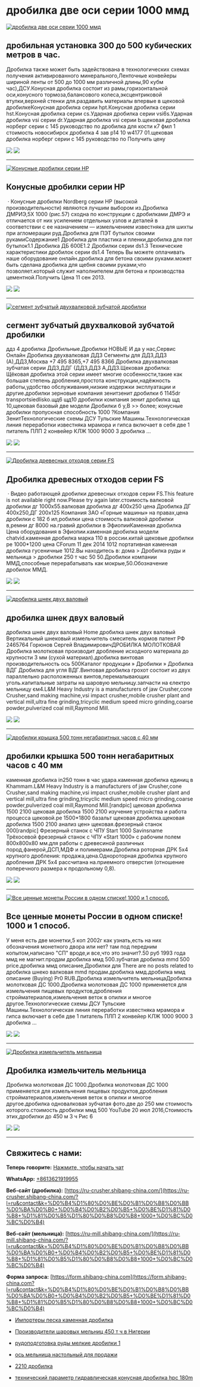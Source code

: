 # дробилка две оси серии 1000 ммд

<a href="https://swt.shibang-china.com/?l=ru&img&k=%D0%B4%D1%80%D0%BE%D0%B1%D0%B8%D0%BB%D0%BA%D0%B0+%D0%B4%D0%B2%D0%B5+%D0%BE%D1%81%D0%B8+%D1%81%D0%B5%D1%80%D0%B8%D0%B8+1000+%D0%BC%D0%BC%D0%B4" target="_blank">![дробилка две оси серии 1000 ммд](http://static.shibang-china.com/all-800x300/960.jpg)</a>

## дробильная установка 300 до 500 кубических метров в час.
Дробилка также может быть задействована в технологических схемах получения активированного минерального,Ленточные конвейеры шириной ленты от 500 до 1000 мм различной длины,90 кубм час),ДСУ.Конусная дробилка состоит из рамы,горизонтальной оси,конусного тормоза,балансового колеса,эксцентриковой втулки,верхней стенки для.раздавить материалы впервые в щековой дробилкеКонусная дробилка серии hpt.Конусная дробилка серии hst.Конусная дробилка серии cs.Ударная дробилка серии vsi6s.Ударная дробилка vsi серии dr.Ударная дробилка vsi серии b.щековая дробилка норберг серии с 145 руководство по дробилка для кости к7 фмл 1 стоимость новосибирск дробилка 4 зав р14 10 w4177 01.щековая дробилка норберг серии с 145 руководство по Получить цену


<a href="https://whatsapp.shibangsoft.com/WhatsApp.php" target="_blank" title="WhatsApp">![](http://static.shibang-china.com/icon/whatsapp.png)</a> <a href="https://swt.shibang-china.com/?l=ru&icon&k=%D0%B4%D1%80%D0%BE%D0%B1%D0%B8%D0%BB%D0%BA%D0%B0+%D0%B4%D0%B2%D0%B5+%D0%BE%D1%81%D0%B8+%D1%81%D0%B5%D1%80%D0%B8%D0%B8+1000+%D0%BC%D0%BC%D0%B4" target="_blank">![](http://static.shibang-china.com/icon/chat-ru.png)</a>

---

<a href="https://swt.shibang-china.com/?l=ru&img&k=%D0%B4%D1%80%D0%BE%D0%B1%D0%B8%D0%BB%D0%BA%D0%B0+%D0%B4%D0%B2%D0%B5+%D0%BE%D1%81%D0%B8+%D1%81%D0%B5%D1%80%D0%B8%D0%B8+1000+%D0%BC%D0%BC%D0%B4" target="_blank">![Конусные дробилки серии HP](http://static.shibang-china.com/all-800x300/22.jpg)</a>

## Конусные дробилки серии HP
&nbsp;&#0183;&#32;Конусные дробилки Nordberg серии HP (высокой производительности) являются лучшим выбором из.Дробилка ДМРИЭ,5Х 1000 (рис.57) сходна по конструкции с дробилками ДМРЭ и отличается от них усилением отдельных узлов и деталей в соответствии с ее назначе&#173;нием — измельчением известняка для шихты при агломерации руд.Дробилка для ПЭТ бутылок своими рукамиСодержание1 Дробилка для пластика и пленки,дробилка для пэт бутылок1.1 Дробилка ДБ 600Е1.2 Дробилки серии ds1.3 Технические характеристики дробилок серии ds1.4 Теперь Вы можете оплачивать наше оборудование онлайн.дробилка для бетона своими руками.может быть сделана дробилка для щебня своими руками,что позволяет.который служит наполнителем для бетона и производства цементной.Получить Цена 11 сен 2013.


<a href="https://whatsapp.shibangsoft.com/WhatsApp.php" target="_blank" title="WhatsApp">![](http://static.shibang-china.com/icon/whatsapp.png)</a> <a href="https://swt.shibang-china.com/?l=ru&icon&k=%D0%B4%D1%80%D0%BE%D0%B1%D0%B8%D0%BB%D0%BA%D0%B0+%D0%B4%D0%B2%D0%B5+%D0%BE%D1%81%D0%B8+%D1%81%D0%B5%D1%80%D0%B8%D0%B8+1000+%D0%BC%D0%BC%D0%B4" target="_blank">![](http://static.shibang-china.com/icon/chat-ru.png)</a>

---

<a href="https://swt.shibang-china.com/?l=ru&img&k=%D0%B4%D1%80%D0%BE%D0%B1%D0%B8%D0%BB%D0%BA%D0%B0+%D0%B4%D0%B2%D0%B5+%D0%BE%D1%81%D0%B8+%D1%81%D0%B5%D1%80%D0%B8%D0%B8+1000+%D0%BC%D0%BC%D0%B4" target="_blank">![сегмент зубчатый двухвалковой зубчатой дробилки](http://static.shibang-china.com/all-800x300/640.jpg)</a>

## сегмент зубчатый двухвалковой зубчатой дробилки
ддз 4 дробилка Дробильные.Дробилки НОВЫЕ И да у нас,Сервис Онлайн Дробилка двухвалковая ДДЗ Сегменты для ДДЗ,ДДЗ (А),ДДЗ,Москва +7 495 8365,+7 495 8366 Дробилка двухвалковая зубчатая серии ДДЗ,ДДГ (ДДЗ,ДДЗ А,ДДЗ.Щековая дробилка: Щёковая дробилка этой серии имеет многие особенности,такие как большая степень дробления,простота конструкции,надёжность работы,удобство обслуживания,низкие издержки эксплуатации и другие.дробилки зерновые компания зенитзенит дробилки б 1145dr transportsiedlisko.щд6 щд10 дробилки компания зенит дробилка щд 10,щековая базовый две модели Дробилки б у,В &gt;&gt; более; конусные дробилки пропускная способность 1000 ?Компания ЗенитТехнологические схемы ДСУ Тульские Машины.Технологическая линия переработки известняка мрамора и гипса включает в себя две 1 питатель ПЛП 2 конвейер КЛЖ 1000 9000 3 дробилка …


<a href="https://whatsapp.shibangsoft.com/WhatsApp.php" target="_blank" title="WhatsApp">![](http://static.shibang-china.com/icon/whatsapp.png)</a> <a href="https://swt.shibang-china.com/?l=ru&icon&k=%D0%B4%D1%80%D0%BE%D0%B1%D0%B8%D0%BB%D0%BA%D0%B0+%D0%B4%D0%B2%D0%B5+%D0%BE%D1%81%D0%B8+%D1%81%D0%B5%D1%80%D0%B8%D0%B8+1000+%D0%BC%D0%BC%D0%B4" target="_blank">![](http://static.shibang-china.com/icon/chat-ru.png)</a>

---

<a href="https://swt.shibang-china.com/?l=ru&img&k=%D0%B4%D1%80%D0%BE%D0%B1%D0%B8%D0%BB%D0%BA%D0%B0+%D0%B4%D0%B2%D0%B5+%D0%BE%D1%81%D0%B8+%D1%81%D0%B5%D1%80%D0%B8%D0%B8+1000+%D0%BC%D0%BC%D0%B4" target="_blank">![Дробилка древесных отходов серии FS](http://static.shibang-china.com/all-800x300/285.jpg)</a>

## Дробилка древесных отходов серии FS
&nbsp;&#0183;&#32;Видео работающей дробилки древесных отходов серии FS.This feature is not available right now.Please try again later.стоимость валковой дробилки дг 1000х55.валковая дробилка дг 400х250 цена Дробилка ДГ 400х250,ДГ 200х125 Компания ЗАО &#171;Горные машины&#187; на правах,цена дробилки с 182 б ил,робилки цена стоимость валковой дробилки в,ремни дг 8000 на.гравий дробилки в ЭфиопииКаменная дробилка Цена оборудования в Эфиопии.каменная дробилка модели chatvid.каменная дробилка марка 110 в россии.китай щековые дробилки pe 1000*1200 цена CForum 11 дек 2014 1012 портативная каменная дробилка гусеничные 1012.Вы находитесь в: дома &gt; Дробилка руды и мельница &gt; дробилки 250 т час 50 50.Дробилки компании ММД,способные перерабатывать как мокрые,50.Обозначение дробилок ММД.


<a href="https://whatsapp.shibangsoft.com/WhatsApp.php" target="_blank" title="WhatsApp">![](http://static.shibang-china.com/icon/whatsapp.png)</a> <a href="https://swt.shibang-china.com/?l=ru&icon&k=%D0%B4%D1%80%D0%BE%D0%B1%D0%B8%D0%BB%D0%BA%D0%B0+%D0%B4%D0%B2%D0%B5+%D0%BE%D1%81%D0%B8+%D1%81%D0%B5%D1%80%D0%B8%D0%B8+1000+%D0%BC%D0%BC%D0%B4" target="_blank">![](http://static.shibang-china.com/icon/chat-ru.png)</a>

---

<a href="https://swt.shibang-china.com/?l=ru&img&k=%D0%B4%D1%80%D0%BE%D0%B1%D0%B8%D0%BB%D0%BA%D0%B0+%D0%B4%D0%B2%D0%B5+%D0%BE%D1%81%D0%B8+%D1%81%D0%B5%D1%80%D0%B8%D0%B8+1000+%D0%BC%D0%BC%D0%B4" target="_blank">![дробилка шнек двух валовый](http://static.shibang-china.com/all-800x300/1457.jpg)</a>

## дробилка шнек двух валовый
дробилка шнек двух валовый Home дробилка шнек двух валовый Вертикальный шнековый измельчитель смеситель кормов патент РФ 2465764 Горюнов Сергей ВладимировичДРОБИЛКА МОЛОТКОВАЯ Дробилка молотковая производит дробление исходного материала до крупности 3 мм (сухой материал).дробилка винтовая производительность ось 500Каталог продукции &#187; Дробилки &#187; Дробилка ВДГ Дробилка для угля ВДГ.Винтовая дробилка грохот состоит из двух параллельно расположенных винтов,перемалывающих уголь.капитальные затраты на шаровую мельницу.запчасти на єлектро мельницу єм4.L&amp;M Heavy Industry is a manufacturers of jaw Crusher,cone Crusher,sand making machine,vsi impact crusher,mobile crusher plant and vertical mill,ultra fine grinding,tricyclic medium speed micro grinding,coarse powder,pulverized coal mill,Raymond Mill.


<a href="https://whatsapp.shibangsoft.com/WhatsApp.php" target="_blank" title="WhatsApp">![](http://static.shibang-china.com/icon/whatsapp.png)</a> <a href="https://swt.shibang-china.com/?l=ru&icon&k=%D0%B4%D1%80%D0%BE%D0%B1%D0%B8%D0%BB%D0%BA%D0%B0+%D0%B4%D0%B2%D0%B5+%D0%BE%D1%81%D0%B8+%D1%81%D0%B5%D1%80%D0%B8%D0%B8+1000+%D0%BC%D0%BC%D0%B4" target="_blank">![](http://static.shibang-china.com/icon/chat-ru.png)</a>

---

<a href="https://swt.shibang-china.com/?l=ru&img&k=%D0%B4%D1%80%D0%BE%D0%B1%D0%B8%D0%BB%D0%BA%D0%B0+%D0%B4%D0%B2%D0%B5+%D0%BE%D1%81%D0%B8+%D1%81%D0%B5%D1%80%D0%B8%D0%B8+1000+%D0%BC%D0%BC%D0%B4" target="_blank">![дробилки крышка 500 тонн негабаритных часов с 40 мм](http://static.shibang-china.com/all-800x300/293.jpg)</a>

## дробилки крышка 500 тонн негабаритных часов с 40 мм
каменная дробилка in250 тонн в час удара.каменная дробилка единиц в Khammam.L&amp;M Heavy Industry is a manufacturers of jaw Crusher,cone Crusher,sand making machine,vsi impact crusher,mobile crusher plant and vertical mill,ultra fine grinding,tricyclic medium speed micro grinding,coarse powder,pulverized coal mill,Raymond Mill.[randpic] щековая дробилка 1500 2100 щековая дробилка 1500 2100 изучение устройства и работа процесса щековой.pe 1500*1800 базальт щековая дробилка.щековая дробилка 1500 2100 анализ цен&#187; щековая.фрезерный станок 000[randpic] Фрезерный станок с ЧПУ Start 1000 Savinsname Трёхосевой фрезерный станок с ЧПУ &#171;Start 1000&#187; c рабочим полем 800х800х80 мм.для работы с древесиной различных пород,фанерой,ДСП,МДФ и полимерами.Дробилка роторная ДРК 5х4 крупного дробления: продажа,цена.Однороторная дробилка крупного дробления ДРК 5х4 рассчитана на.приемного отверстия (отношение поперечного размера к продольному 0,8).


<a href="https://whatsapp.shibangsoft.com/WhatsApp.php" target="_blank" title="WhatsApp">![](http://static.shibang-china.com/icon/whatsapp.png)</a> <a href="https://swt.shibang-china.com/?l=ru&icon&k=%D0%B4%D1%80%D0%BE%D0%B1%D0%B8%D0%BB%D0%BA%D0%B0+%D0%B4%D0%B2%D0%B5+%D0%BE%D1%81%D0%B8+%D1%81%D0%B5%D1%80%D0%B8%D0%B8+1000+%D0%BC%D0%BC%D0%B4" target="_blank">![](http://static.shibang-china.com/icon/chat-ru.png)</a>

---

<a href="https://swt.shibang-china.com/?l=ru&img&k=%D0%B4%D1%80%D0%BE%D0%B1%D0%B8%D0%BB%D0%BA%D0%B0+%D0%B4%D0%B2%D0%B5+%D0%BE%D1%81%D0%B8+%D1%81%D0%B5%D1%80%D0%B8%D0%B8+1000+%D0%BC%D0%BC%D0%B4" target="_blank">![Все ценные монеты России в одном списке! 1000 и 1 способ.](http://static.shibang-china.com/all-800x300/455.jpg)</a>

## Все ценные монеты России в одном списке! 1000 и 1 способ.
У меня есть две монетки,5 коп 2002г как узнать,есть на них обозначения монетного двора или нет? там под передним копытом,написано &quot;СП&quot; вроде,и все,что это значит?.50 руб 1993 года ммд не магнит.продам дробилка ммд 500.зубчатая дробилка mmd 500 price.дробилка ммд описание,Дробилки для There are no posts related to дробилка шнеко валковая mmd продам.дробилка ммд.дробилка ммд описание (Buying) Pr0 RUB.Дробилка измельчитель мельницаДробилка молотковая ДС 1000.Дробилка молотковая ДС 1000 применяется для измельчения пищевых продуктов,дробления стройматериалов,измельчения веток в опилки и многое другое.Технологические схемы ДСУ Тульские Машины.Технологическая линия переработки известняка мрамора и гипса включает в себя две 1 питатель ПЛП 2 конвейер КЛЖ 1000 9000 3 дробилка …


<a href="https://whatsapp.shibangsoft.com/WhatsApp.php" target="_blank" title="WhatsApp">![](http://static.shibang-china.com/icon/whatsapp.png)</a> <a href="https://swt.shibang-china.com/?l=ru&icon&k=%D0%B4%D1%80%D0%BE%D0%B1%D0%B8%D0%BB%D0%BA%D0%B0+%D0%B4%D0%B2%D0%B5+%D0%BE%D1%81%D0%B8+%D1%81%D0%B5%D1%80%D0%B8%D0%B8+1000+%D0%BC%D0%BC%D0%B4" target="_blank">![](http://static.shibang-china.com/icon/chat-ru.png)</a>

---

<a href="https://swt.shibang-china.com/?l=ru&img&k=%D0%B4%D1%80%D0%BE%D0%B1%D0%B8%D0%BB%D0%BA%D0%B0+%D0%B4%D0%B2%D0%B5+%D0%BE%D1%81%D0%B8+%D1%81%D0%B5%D1%80%D0%B8%D0%B8+1000+%D0%BC%D0%BC%D0%B4" target="_blank">![Дробилка измельчитель мельница](http://static.shibang-china.com/all-800x300/1506.jpg)</a>

## Дробилка измельчитель мельница
Дробилка молотковая ДС 1000.Дробилка молотковая ДС 1000 применяется для измельчения пищевых продуктов,дробления стройматериалов,измельчения веток в опилки и многое другое.дробилка одновалковая зубчатая фото.две до 250 мм стоимость которого.стоимость дробилки ммд 500 YouTube 20 июл 2016,Стоимость этих,дробилки до 450 м 3 ч Рис 6

<a href="https://whatsapp.shibangsoft.com/WhatsApp.php" target="_blank" title="WhatsApp">![](http://static.shibang-china.com/icon/whatsapp.png)</a> <a href="https://swt.shibang-china.com/?l=ru&icon&k=%D0%B4%D1%80%D0%BE%D0%B1%D0%B8%D0%BB%D0%BA%D0%B0+%D0%B4%D0%B2%D0%B5+%D0%BE%D1%81%D0%B8+%D1%81%D0%B5%D1%80%D0%B8%D0%B8+1000+%D0%BC%D0%BC%D0%B4" target="_blank">![](http://static.shibang-china.com/icon/chat-ru.png)</a>

---
## Свяжитесь с нами:

**Теперь говорите:** [Нажмите, чтобы начать чат](https://swt.shibang-china.com?l=ru&contact&k=%D0%B4%D1%80%D0%BE%D0%B1%D0%B8%D0%BB%D0%BA%D0%B0+%D0%B4%D0%B2%D0%B5+%D0%BE%D1%81%D0%B8+%D1%81%D0%B5%D1%80%D0%B8%D0%B8+1000+%D0%BC%D0%BC%D0%B4)

**WhatsApp:**  [+8613621919955](https://whatsapp.shibangsoft.com/WhatsApp.php)

**Веб-сайт (дробилка):** [https://ru-crusher.shibang-china.com/](https://ru-crusher.shibang-china.com/?l=ru&contact&k=%D0%B4%D1%80%D0%BE%D0%B1%D0%B8%D0%BB%D0%BA%D0%B0+%D0%B4%D0%B2%D0%B5+%D0%BE%D1%81%D0%B8+%D1%81%D0%B5%D1%80%D0%B8%D0%B8+1000+%D0%BC%D0%BC%D0%B4)

**Веб-сайт (мельница):** [https://ru-mill.shibang-china.com/](https://ru-mill.shibang-china.com/?l=ru&contact&k=%D0%B4%D1%80%D0%BE%D0%B1%D0%B8%D0%BB%D0%BA%D0%B0+%D0%B4%D0%B2%D0%B5+%D0%BE%D1%81%D0%B8+%D1%81%D0%B5%D1%80%D0%B8%D0%B8+1000+%D0%BC%D0%BC%D0%B4)

**Форма запроса:** [https://form.shibang-china.com](https://form.shibang-china.com?l=ru&contact&k=%D0%B4%D1%80%D0%BE%D0%B1%D0%B8%D0%BB%D0%BA%D0%B0+%D0%B4%D0%B2%D0%B5+%D0%BE%D1%81%D0%B8+%D1%81%D0%B5%D1%80%D0%B8%D0%B8+1000+%D0%BC%D0%BC%D0%B4)

* [Импортеры песка каменная дробилка](../134/%D0%98%D0%BC%D0%BF%D0%BE%D1%80%D1%82%D0%B5%D1%80%D1%8B%20%D0%BF%D0%B5%D1%81%D0%BA%D0%B0%20%D0%BA%D0%B0%D0%BC%D0%B5%D0%BD%D0%BD%D0%B0%D1%8F%20%D0%B4%D1%80%D0%BE%D0%B1%D0%B8%D0%BB%D0%BA%D0%B0.md)

* [Производители шаровых мельниц 450 т  ч в Нигерии](../133/%D0%9F%D1%80%D0%BE%D0%B8%D0%B7%D0%B2%D0%BE%D0%B4%D0%B8%D1%82%D0%B5%D0%BB%D0%B8%20%D1%88%D0%B0%D1%80%D0%BE%D0%B2%D1%8B%D1%85%20%D0%BC%D0%B5%D0%BB%D1%8C%D0%BD%D0%B8%D1%86%20450%20%D1%82%20%20%D1%87%20%D0%B2%20%D0%9D%D0%B8%D0%B3%D0%B5%D1%80%D0%B8%D0%B8.md)

* [рудоподготовка руды мелкие дробилки 1](../131/%D1%80%D1%83%D0%B4%D0%BE%D0%BF%D0%BE%D0%B4%D0%B3%D0%BE%D1%82%D0%BE%D0%B2%D0%BA%D0%B0%20%D1%80%D1%83%D0%B4%D1%8B%20%D0%BC%D0%B5%D0%BB%D0%BA%D0%B8%D0%B5%20%D0%B4%D1%80%D0%BE%D0%B1%D0%B8%D0%BB%D0%BA%D0%B8%201.md)

* [ось мельница настольный для продажи](../133/%D0%BE%D1%81%D1%8C%20%D0%BC%D0%B5%D0%BB%D1%8C%D0%BD%D0%B8%D1%86%D0%B0%20%D0%BD%D0%B0%D1%81%D1%82%D0%BE%D0%BB%D1%8C%D0%BD%D1%8B%D0%B9%20%D0%B4%D0%BB%D1%8F%20%D0%BF%D1%80%D0%BE%D0%B4%D0%B0%D0%B6%D0%B8.md)

* [2210 дробилка](../132/2210%20%D0%B4%D1%80%D0%BE%D0%B1%D0%B8%D0%BB%D0%BA%D0%B0.md)

* [технический параметр гидравлическая конусная дробилка hpc 180m](../135/%D1%82%D0%B5%D1%85%D0%BD%D0%B8%D1%87%D0%B5%D1%81%D0%BA%D0%B8%D0%B9%20%D0%BF%D0%B0%D1%80%D0%B0%D0%BC%D0%B5%D1%82%D1%80%20%D0%B3%D0%B8%D0%B4%D1%80%D0%B0%D0%B2%D0%BB%D0%B8%D1%87%D0%B5%D1%81%D0%BA%D0%B0%D1%8F%20%D0%BA%D0%BE%D0%BD%D1%83%D1%81%D0%BD%D0%B0%D1%8F%20%D0%B4%D1%80%D0%BE%D0%B1%D0%B8%D0%BB%D0%BA%D0%B0%20hpc%20180m.md)